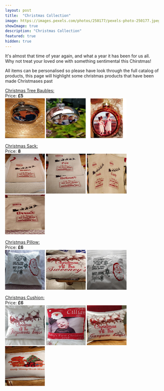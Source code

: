 ```yaml
---
layout: post
title:  "Christmas Collection"
image: https://images.pexels.com/photos/250177/pexels-photo-250177.jpeg?auto=compress&cs=tinysrgb&dpr=2&h=200&w=1200
showImage: true
description: "Christmas Collection"
featured: true
hidden: true
---
```


It's almost that time of year again, and what a year it has been for us all.  
Why not treat your loved one with something sentimental this Chirstmas!

All items can be personalised so please have look through the full catalog of products,
this page will highlight some christmas products that have been made Christmases past 

<u>Christmas Tree Baubles:<br></u>
Price: <b>£5</b><br>
<a data-fancybox="gallery1" href="/assets/images/baubles/baubles-1.jpg"><img src="/assets/images/baubles/baubles-1.jpg" width="130" height="130"></a>
<a data-fancybox="gallery1" href="/assets/images/baubles/baubles-2.jpg"><img src="/assets/images/baubles/baubles-2.jpg" width="130" height="130"></a>
<a data-fancybox="gallery1" href="/assets/images/xmas-baubles.jpeg"><img src="/assets/images/xmas-baubles.jpeg" width="130" height="130"></a>


<u>Christmas Sack:<br></u>
Price: <b>8</b><br>
<a data-fancybox="gallery2" href="/assets/images/christmas-sack/xmas-sack1.jpg"><img src="/assets/images/christmas-sack/xmas-sack1.jpg" width="130" height="130"></a>
<a data-fancybox="gallery2" href="/assets/images/christmas-sack/xmas-sack2.jpg"><img src="/assets/images/christmas-sack/xmas-sack2.jpg" width="130" height="130"></a>
<a data-fancybox="gallery2" href="/assets/images/christmas-sack/xmas-sack3.jpg"><img src="/assets/images/christmas-sack/xmas-sack3.jpg" width="130" height="130"></a>
<a data-fancybox="gallery2" href="/assets/images/christmas-sack/xmas-sack4.jpg"><img src="/assets/images/christmas-sack/xmas-sack4.jpg" width="130" height="130"></a>


<u>Christmas Pillow:<br></u>
Price: <b>£6</b><br>
<a data-fancybox="gallery3" href="/assets/images/xmas-pillow/xmas-pillow1.jpg"><img src="/assets/images/xmas-pillow/xmas-pillow1.jpg" width="130" height="130"></a>
<a data-fancybox="gallery3" href="/assets/images/xmas-pillow/xmas-pillow2.jpg"><img src="/assets/images/xmas-pillow/xmas-pillow2.jpg" width="130" height="130"></a>
<a data-fancybox="gallery3" href="/assets/images/xmas-pillow/xmas-pillow3.jpg"><img src="/assets/images/xmas-pillow/xmas-pillow3.jpg" width="130" height="130"></a>


<u>Christmas Cushion:<br></u>
Price: <b>£6</b><br>
<a data-fancybox="gallery4" href="/assets/images/xmas-cushion/xmas-cushion1.jpg"><img src="/assets/images/xmas-cushion/xmas-cushion1.jpg" width="130" height="130"></a>
<a data-fancybox="gallery4" href="/assets/images/xmas-cushion/xmas-cushion2.jpg"><img src="/assets/images/xmas-cushion/xmas-cushion2.jpg" width="130" height="130"></a>
<a data-fancybox="gallery4" href="/assets/images/xmas-cushion/xmas-cushion3.jpg"><img src="/assets/images/xmas-cushion/xmas-cushion3.jpg" width="130" height="130"></a>
<a data-fancybox="gallery4" href="/assets/images/xmas-cushion/xmas-cushion4.jpg"><img src="/assets/images/xmas-cushion/xmas-cushion4.jpg" width="130" height="130"></a>
